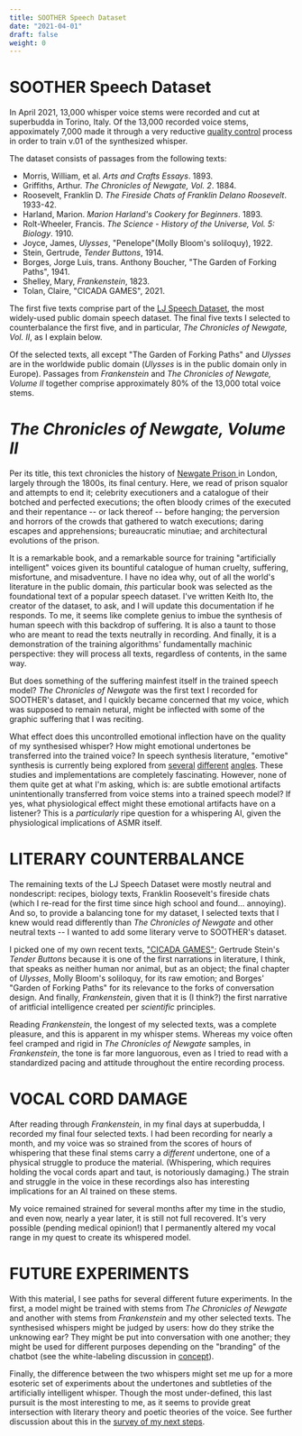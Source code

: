```yaml
---
title: SOOTHER Speech Dataset
date: "2021-04-01"
draft: false
weight: 0
---
```


# SOOTHER Speech Dataset 
In April 2021, 13,000 whisper voice stems were recorded and cut at superbudda in Torino, Italy. Of the 13,000 recorded voice stems, appoximately 7,000 made it through a very reductive [quality control](/docs/001-technical-management-soother-sound) process in order to train v.01 of the synthesized whisper. 

The dataset consists of passages from the following texts:
- Morris, William, et al. _Arts and Crafts Essays_. 1893.
- Griffiths, Arthur. _The Chronicles of Newgate, Vol. 2_. 1884.
- Roosevelt, Franklin D. _The Fireside Chats of Franklin Delano Roosevelt_. 1933-42.
- Harland, Marion. _Marion Harland's Cookery for Beginners_. 1893.
- Rolt-Wheeler, Francis. _The Science - History of the Universe, Vol. 5: Biology_. 1910.
- Joyce, James, _Ulysses_, "Penelope"(Molly Bloom's soliloquy), 1922.
- Stein, Gertrude, _Tender Buttons_, 1914. 
- Borges, Jorge Luis, trans. Anthony Boucher, "The Garden of Forking Paths", 1941. 
- Shelley, Mary, _Frankenstein_, 1823. 
- Tolan, Claire, "CICADA GAMES", 2021.

The first five texts comprise part of the [LJ Speech Dataset](https://keithito.com/LJ-Speech-Dataset/), the most widely-used public domain speech dataset. The final five texts I selected to counterbalance the first five, and in particular, *The Chronicles of Newgate, Vol. II*, as I explain below. 

Of the selected texts, all except "The Garden of Forking Paths" and _Ulysses_ are in the worldwide public domain (_Ulysses_ is in the public domain only in Europe). Passages from _Frankenstein_ and _The Chronicles of Newgate, Volume II_ together comprise approximately 80% of the 13,000 total voice stems.

# _The Chronicles of Newgate, Volume II_
Per its title, this text chronicles the history of [Newgate Prison ](https://en.wikipedia.org/wiki/Newgate_Prison) in London, largely through the 1800s, its final century. Here, we read of prison squalor and attempts to end it; celebrity executioners and a catalogue of their botched and perfected executions; the often bloody crimes of the executed and their repentance -- or lack thereof -- before hanging; the perversion and horrors of the crowds that gathered to watch executions; daring escapes and apprehensions; bureaucratic minutiae; and architectural evolutions of the prison. 

It is a remarkable book, and a remarkable source for training "artificially intelligent" voices given its bountiful catalogue of human cruelty, suffering, misfortune, and misadventure. I have no idea why, out of all the world's literature in the public domain, *this* particular book was selected as the foundational text of a popular speech dataset. I've written Keith Ito, the creator of the dataset, to ask, and I will update this documentation if he responds. To me, it seems like complete genius to imbue the synthesis of human speech with this backdrop of suffering. It is also a taunt to those who are meant to read the texts neutrally in recording. And finally, it is a demonstration of the training algorithms' fundamentally machinic perspective: they will process all texts, regardless of contents, in the same way.

But does something of the suffering mainfest itself in the trained speech model? _The Chronicles of Newgate_ was the first text I recorded for SOOTHER's dataset, and I quickly became concerned that my voice, which was supposed to remain netural, might be inflected with some of the graphic suffering that I was reciting.

What effect does this uncontrolled emotional inflection have on the quality of my synthesised whisper? How might emotional undertones be transferred into the trained voice? In speech synthesis literature, "emotive" synthesis is currently being explored from [several](http://web1.cs.columbia.edu/~julia/courses/old/cs6998-02/schroeder01.pdf) [different](https://arxiv.org/abs/1911.01635) [angles](https://ieeexplore.ieee.org/document/5349515). These studies and implementations are completely fascinating. However, none of them quite get at what I'm asking, which is: are subtle emotional artifacts unintentionally transferred from voice stems into a trained speech model? If yes, what physiological effect might these emotional artifacts have on a listener? This is a *particularly* ripe question for a whispering AI, given the physiological implications of ASMR itself.

# LITERARY COUNTERBALANCE
The remaining texts of the LJ Speech Dataset were mostly neutral and nondescript: recipes, biology texts, Franklin Roosevelt's fireside chats (which I re-read for the first time since high school and found... annoying). And so, to provide a balancing tone for my dataset, I selected texts that I knew would read differently than *The Chronicles of Newgate* and other neutral texts -- I wanted to add some literary verve to SOOTHER's dataset. 

I picked one of my own recent texts, ["CICADA GAMES"](https://cst.yt/training/projects/cicada-games); Gertrude Stein's *Tender Buttons* because it is one of the first narrations in literature, I think, that speaks as neither human nor animal, but as an object; the final chapter of *Ulysses*, Molly Bloom's soliloquy, for its raw emotion; and Borges' "Garden of Forking Paths" for its relevance to the forks of conversation design. And finally, *Frankenstein*, given that it is (I think?) the first narrative of aritficial intelligence created per *scientific* principles.

Reading *Frankenstein*, the longest of my selected texts, was a complete pleasure, and this is apparent in my whisper stems. Whereas my voice often feel cramped and rigid in *The Chronicles of Newgate* samples, in *Frankenstein*, the tone is far more languorous, even as I tried to read with a standardized pacing and attitude throughout the entire recording process. 

# VOCAL CORD DAMAGE
After reading through *Frankenstein*, in my final days at superbudda, I recorded my final four selected texts. I had been recording for nearly a month, and my voice was so strained from the scores of hours of whispering that these final stems carry a *different* undertone, one of a physical struggle to produce the material. (Whispering, which requires holding the vocal cords apart and taut, is notoriously damaging.) The strain and struggle in the voice in these recordings also has interesting implications for an AI trained on these stems. 

My voice remained strained for several months after my time in the studio, and even now, nearly a year later, it is still not full recovered. It's very possible (pending medical opinion!) that I permanently altered my vocal range in my quest to create its whispered model. 


# FUTURE EXPERIMENTS
With this material, I see paths for several different future experiments. In the first, a model might be trained with stems from *The Chronicles of Newgate* and another with stems from *Frankenstein* and my other selected texts. The synthesised whispers might be judged by users: how do they strike the unknowing ear? They might be put into conversation with one another; they might be used for different purposes depending on the "branding" of the chatbot (see the white-labeling discussion in [concept](/concept#personality)). 

Finally, the difference between the two whispers might set me up for a more esoteric set of experiments about the undertones and subtleties of the artificially intelligent whisper. Though the most under-defined, this last pursuit is the most interesting to me, as it seems to provide great intersection with literary theory and poetic theories of the voice. See further discussion about this in the [survey of my next steps](/next-gen).
